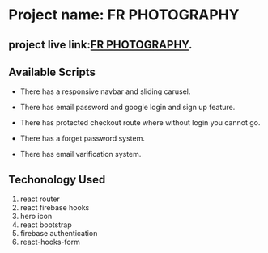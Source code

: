 # Project name: FR PHOTOGRAPHY

## project live link:[FR PHOTOGRAPHY](https://electro-mart-36ca8.web.app/).

## Available Scripts

- There has a responsive navbar and sliding carusel.

- There has email password and google login and sign up feature.
- There has protected checkout route where without login you cannot go.
- There has a forget password system.
- There has email varification system.

## Techonology Used

1. react router
2. react firebase hooks
3. hero icon
4. react bootstrap
5. firebase authentication
6. react-hooks-form
